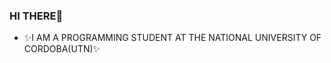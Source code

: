 ### HI THERE👋

<!--
**joaZabala/joaZabala** is a ✨ _special_ ✨ repository because its `README.md` (this file) appears on your GitHub profile.-->

-  ✨I AM A PROGRAMMING STUDENT AT THE NATIONAL UNIVERSITY OF CORDOBA(UTN)✨
